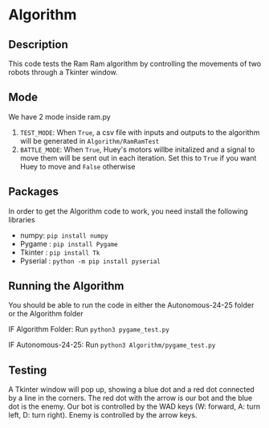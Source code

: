 # Algorithm

## Description
This code tests the Ram Ram algorithm by controlling the movements of two robots through a Tkinter window. 

## Mode
We have 2 mode inside ram.py
1. `TEST_MODE`: When `True`, a csv file with inputs and outputs to the algorithm will be generated in `Algorithm/RamRamTest`
2. `BATTLE_MODE`: When `True`, Huey's motors willbe initalized and a signal to move them will be sent out in each iteration. Set this to `True` if you want Huey to move and `False` otherwise

## Packages
In order to get the Algorithm code to work, you need install the following libraries

- numpy: `pip install numpy`
- Pygame : `pip install Pygame`
- Tkinter : `pip install Tk`
- Pyserial : `python -m pip install pyserial`

## Running the Algorithm

You should be able to run the code in either the Autonomous-24-25 folder or the Algorithm folder

IF Algorithm Folder:
Run `python3 pygame_test.py`

IF Autonomous-24-25:
Run `python3 Algorithm/pygame_test.py`

## Testing

A Tkinter window will pop up, showing a blue dot and a red dot connected by a line in the corners. 
The red dot with the arrow is our bot and the blue dot is the enemy. 
Our bot is controlled by the WAD keys (W: forward, A: turn left, D: turn right).
Enemy is controlled by the arrow keys.